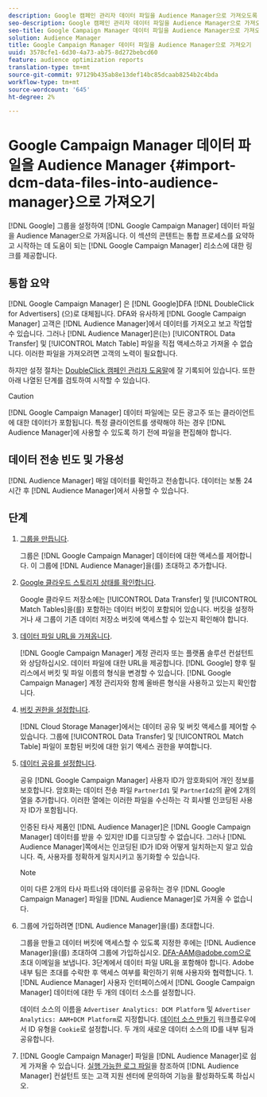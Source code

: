 ```yaml
---
description: Google 캠페인 관리자 데이터 파일을 Audience Manager으로 가져오도록 Google 그룹을 설정합니다. 이 섹션의 컨텐츠는 통합 프로세스를 요약하고 시작하는 데 도움이 되는 Google Campaign Manager 리소스에 대한 링크를 제공합니다.
seo-description: Google 캠페인 관리자 데이터 파일을 Audience Manager으로 가져오도록 Google 그룹을 설정합니다. 이 섹션의 컨텐츠는 통합 프로세스를 요약하고 시작하는 데 도움이 되는 Google Campaign Manager 리소스에 대한 링크를 제공합니다.
seo-title: Google Campaign Manager 데이터 파일을 Audience Manager으로 가져오기
solution: Audience Manager
title: Google Campaign Manager 데이터 파일을 Audience Manager으로 가져오기
uuid: 3578cfe1-6d30-4a73-ab75-8d272bebcd60
feature: audience optimization reports
translation-type: tm+mt
source-git-commit: 97129b435ab8e13def14bc85dcaab8254b2c4bda
workflow-type: tm+mt
source-wordcount: '645'
ht-degree: 2%

---
```



# Google Campaign Manager 데이터 파일을 Audience Manager {#import-dcm-data-files-into-audience-manager}으로 가져오기

[!DNL Google] 그룹을 설정하여 [!DNL Google Campaign Manager] 데이터 파일을 Audience Manager으로 가져옵니다. 이 섹션의 콘텐트는 통합 프로세스를 요약하고 시작하는 데 도움이 되는 [!DNL Google Campaign Manager] 리소스에 대한 링크를 제공합니다.

## 통합 요약

[!DNL Google Campaign Manager] 은  [!DNL Google]DFA [!DNL DoubleClick for Advertisers] (으)로 대체됩니다. DFA와 유사하게 [!DNL Google Campaign Manager] 고객은 [!DNL Audience Manager]에서 데이터를 가져오고 보고 작업할 수 있습니다. 그러나 [!DNL Audience Manager]은(는) [!UICONTROL Data Transfer] 및 [!UICONTROL Match Table] 파일을 직접 액세스하고 가져올 수 없습니다. 이러한 파일을 가져오려면 고객의 노력이 필요합니다.

하지만 설정 절차는 [DoubleClick 캠페인 관리자 도움말](https://support.google.com/dcm/partner/answer/2941575?hl=en&amp;ref_topic=6107456)에 잘 기록되어 있습니다. 또한 아래 나열된 단계를 검토하여 시작할 수 있습니다.

>[!CAUTION]
>
>[!DNL Google Campaign Manager] 데이터 파일에는 모든 광고주 또는 클라이언트에 대한 데이터가 포함됩니다. 특정 클라이언트를 생략해야 하는 경우 [!DNL Audience Manager]에 사용할 수 있도록 하기 전에 파일을 편집해야 합니다.

## 데이터 전송 빈도 및 가용성

[!DNL Audience Manager] 매일 데이터를 확인하고 전송합니다. 데이터는 보통 24시간 후 [!DNL Audience Manager]에서 사용할 수 있습니다.

## 단계

1. [그룹을 만듭니다](https://support.google.com/dcm/partner/answer/3370419?hl=en&amp;ref_topic=6107456).

   그룹은 [!DNL Google Campaign Manager] 데이터에 대한 액세스를 제어합니다. 이 그룹에 [!DNL Audience Manager]을(를) 초대하고 추가합니다.

1. [Google 클라우드 스토리지 상태를 확인합니다](https://support.google.com/dcm/partner/answer/3370481?hl=en&amp;ref_topic=6107456).

   Google 클라우드 저장소에는 [!UICONTROL Data Transfer] 및 [!UICONTROL Match Tables]을(를) 포함하는 데이터 버킷이 포함되어 있습니다. 버킷을 설정하거나 새 그룹이 기존 데이터 저장소 버킷에 액세스할 수 있는지 확인해야 합니다.

1. [데이터 파일 URL을 가져옵니다](https://support.google.com/dcm/partner/answer/3370482?hl=en&amp;ref_topic=6107456).

   [!DNL Google Campaign Manager] 계정 관리자 또는 플랫폼 솔루션 컨설턴트와 상담하십시오. 데이터 파일에 대한 URL을 제공합니다. [!DNL Google] 향후 릴리스에서 버킷 및 파일 이름의 형식을 변경할 수 있습니다. [!DNL Google Campaign Manager] 계정 관리자와 함께 올바른 형식을 사용하고 있는지 확인합니다.

1. [버킷 권한을 설정합니다](https://cloud.google.com/storage/docs/cloud-console?csw=1#_bucketpermission).

   [!DNL Cloud Storage Manager]에서는 데이터 공유 및 버킷 액세스를 제어할 수 있습니다. 그룹에 [!UICONTROL Data Transfer] 및 [!UICONTROL Match Table] 파일이 포함된 버킷에 대한 읽기 액세스 권한을 부여합니다.

1. [데이터 공유를 설정합니다](https://support.google.com/dcm/partner/answer/6206106?hl=en).

   공유 [!DNL Google Campaign Manager] 사용자 ID가 암호화되어 개인 정보를 보호합니다. 암호화는 데이터 전송 파일 `PartnerId1` 및 `PartnerId2`의 끝에 2개의 열을 추가합니다. 이러한 열에는 이러한 파일을 수신하는 각 회사별 인코딩된 사용자 ID가 포함됩니다.

   인증된 타사 제품인 [!DNL Audience Manager]은 [!DNL Google Campaign Manager] 데이터를 받을 수 있지만 ID를 디코딩할 수 없습니다. 그러나 [!DNL Audience Manager]쪽에서는 인코딩된 ID가 ID와 어떻게 일치하는지 알고 있습니다. 즉, 사용자를 정확하게 일치시키고 동기화할 수 있습니다.

   >[!NOTE]
   >이미 다른 2개의 타사 파트너와 데이터를 공유하는 경우 [!DNL Google Campaign Manager] 파일을 [!DNL Audience Manager]로 가져올 수 없습니다.

1. 그룹에 가입하려면 [!DNL Audience Manager]을(를) 초대합니다.

   그룹을 만들고 데이터 버킷에 액세스할 수 있도록 지정한 후에는 [!DNL Audience Manager]을(를) 초대하여 그룹에 가입하십시오. DFA-AAM@adobe.com으로 초대 이메일을 보냅니다. 3단계에서 데이터 파일 URL을 포함해야 합니다. Adobe 내부 팀은 초대를 수락한 후 액세스 여부를 확인하기 위해 사용자와 협력합니다. 1. [!DNL Audience Manager] 사용자 인터페이스에서 [!DNL Google Campaign Manager] 데이터에 대한 두 개의 데이터 소스를 설정합니다.

   데이터 소스의 이름을 `Advertiser Analytics: DCM Platform` 및 `Advertiser Analytics: AAM+DCM Platform`로 지정합니다. [데이터 소스 만들기](../../../features/manage-datasources.md#create-data-source) 워크플로우에서 ID 유형을 `Cookie`로 설정합니다. 두 개의 새로운 데이터 소스의 ID를 내부 팀과 공유합니다.

1. [!DNL Google Campaign Manager] 파일을 [!DNL Audience Manager]로 쉽게 가져올 수 있습니다. [실행 가능한 로그 파일](../../../integration/media-data-integration/actionable-log-files.md)을 참조하여 [!DNL Audience Manager] 컨설턴트 또는 고객 지원 센터에 문의하여 기능을 활성화하도록 하십시오.
